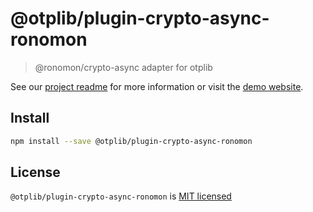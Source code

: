 # @otplib/plugin-crypto-async-ronomon

> @ronomon/crypto-async adapter for otplib

See our [project readme][project-v-readme] for more information
or visit the [demo website][project-v-site].

## Install

```bash
npm install --save @otplib/plugin-crypto-async-ronomon
```

## License

`@otplib/plugin-crypto-async-ronomon` is [MIT licensed][project-license]

[project-license]: https://github.com/yeojz/otplib/blob/master/LICENSE
[project-v-readme]: https://github.com/yeojz/otplib/blob/master/README.md#plugins---crypto
[project-v-site]: https://otplib.yeojz.com
